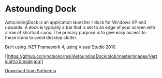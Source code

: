 Astounding Dock
===================

AstoundingDock is an application launcher / dock for Windows XP and upwards. A dock is typically a bar that is set to an edge of your screen with a row of shortcut icons. The primary purpose is to give easy access to these icons to avoid desktop clutter.

Built using .NET Framework 4, using Visual Studio 2010. 

[[https://github.com/notsonormal/AstoundingDock/blob/master/images/Vertical%20mode.jpg]]

[Download from Softpedia](https://www.softpedia.com/get/System/Launchers-Shutdown-Tools/Astounding-Dock.shtml)
